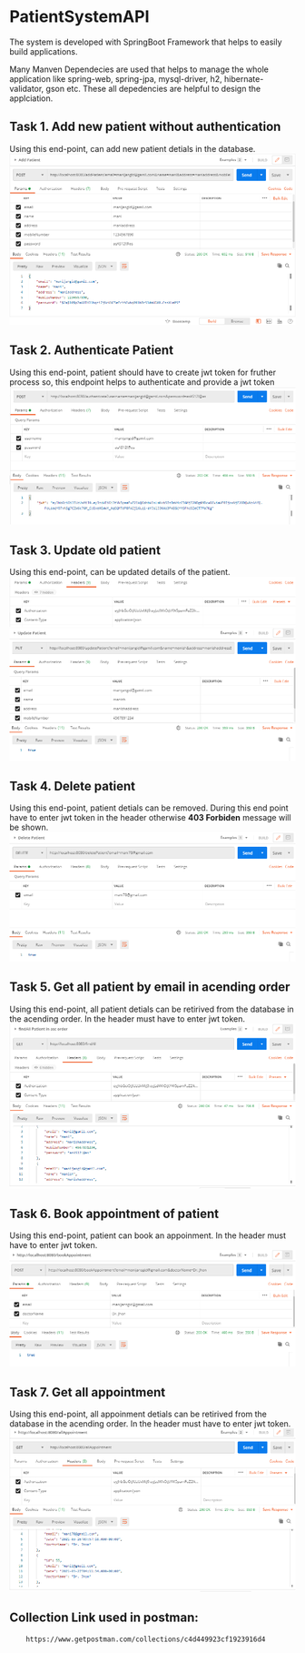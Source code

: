 # PatientSystemAPI

The system is developed with SpringBoot Framework that helps to easily build applications. 

Many Manven Dependecies are used that helps to manage the whole application like spring-web, spring-jpa, mysql-driver, h2, hibernate-validator, gson etc. These all depedencies are helpful to design the applciation. 

## Task 1. Add new patient without authentication
Using this end-point, can add new patient detials in the database. 
![Add Image](https://github.com/manijangid78/PatientSystemAPI/blob/master/src/main/resources/static/Images/Task1.PNG "Add New Patient")

## Task 2. Authenticate Patient<br/>
Using this end-point, patient should have to create jwt token for fruther process so, this endpoint helps to authenticate and provide a jwt token
![Add Image](https://github.com/manijangid78/PatientSystemAPI/blob/master/src/main/resources/static/Images/Task2.PNG "Add New Patient")

## Task 3. Update old patient <br/>
Using this end-point, can be updated details of the patient.
![Add Image](https://github.com/manijangid78/PatientSystemAPI/blob/master/src/main/resources/static/Images/Task3-Header.PNG "Add New Patient")
![Add Image](https://github.com/manijangid78/PatientSystemAPI/blob/master/src/main/resources/static/Images/Task3-Main.PNG "Add New Patient")

## Task 4. Delete patient<br/>
Using this end-point, patient detials can be removed. During this end point have to enter jwt token in the header otherwise **403 Forbiden** message will be shown. 
![Delete Image](https://github.com/manijangid78/PatientSystemAPI/blob/master/src/main/resources/static/Images/Delete.PNG "Title")

## Task 5. Get all patient by email in acending order<br/>
Using this end-point, all patient detials can be retirived from the database in the acending order. In the header must have to enter jwt token.  
![Delete Image](https://github.com/manijangid78/PatientSystemAPI/blob/master/src/main/resources/static/Images/findAll.PNG "Title")

## Task 6. Book appointment of patient<br/>
Using this end-point, patient can book an appoinment. In the header must have to enter jwt token. 
![Delete Image](https://github.com/manijangid78/PatientSystemAPI/blob/master/src/main/resources/static/Images/bookappointment.PNG "Title")

## Task 7. Get all appointment<br/>
Using this end-point, all appoinment detials can be retirived from the database in the acending order. In the header must have to enter jwt token. 
![Delete Image](https://github.com/manijangid78/PatientSystemAPI/blob/master/src/main/resources/static/Images/allApoinment.PNG "Title")

## Collection Link used in postman: 
        https://www.getpostman.com/collections/c4d449923cf1923916d4
